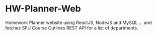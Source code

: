 # HW-Planner-Web
Homework Planner website using ReactJS, NodeJS and MySQL ... and fetches SFU Course Outlines REST API for a list of departments.




